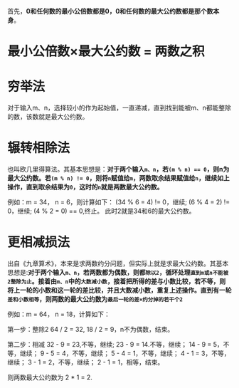 首先，**0和任何数的最小公倍数都是0，0和任何数的最大公约数都是那个数本身**。

# **最小公倍数×最大公约数 = 两数之积**

# 穷举法

对于输入m、n，选择较小的作为起始值，一直递减，直到找到能被m、n都能整除的数，该数就是最大公约数。

# 辗转相除法

也叫欧几里得算法。其基本思想是：**对于两个输入`m、n`，若`(m % n) == 0`，则n为最大公约数。若`(m % n) != 0`，则将`n`赋值给`m`，两数取余结果赋值给`n`，继续如上操作，直到取余结果为`0`，这时的`n`就是两数最大公约数。**

例如：m = 34， n = 6，则计算如下：
(34 % 6 = 4) != 0，继续;
(6 % 4 = 2) != 0，继续;
(4 % 2 = 0) == 0,终止。
此时2就是34和6的最大公约数。

# 更相减损法

出自《九章算术》，本来是求两数约分问题，但实际上就是求最大公约数。其基本思想是:**对于两个输入`m、n`，若两数都为偶数，则都`除以2`，循环处理`直到m或n不能被2整除为止`。接着由`m、n`中的`大数减小数`，接着把所得的差与小数比较，若不等，则将上一轮的小数和这一轮的差比较，并且大数减小数，重复上述操作。直到有一轮`差和小数相等`，则两数的最大公约数为`最后一轮的差×约分掉的若干个2`**

例如：m = 64， n = 18，计算如下：

第一步：整除2
64 / 2 = 32, 18 / 2 = 9，n不为偶数，结束。

第二步：相减
32 - 9 = 23,不等，继续;
23 - 9 = 14.不等，继续；
14 - 9 = 5，不等，继续；
9 - 5 = 4，不等，继续；
5 - 4 = 1，不等，继续；
4 - 1 = 3，不等，继续；
3 - 1 = 2，不等，继续；
2 - 1 = 1，相等，结束。

则两数最大公约数为 2 * 1 = 2.